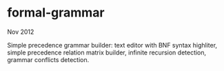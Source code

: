 formal-grammar
==============
Nov 2012

Simple precedence grammar builder: text editor with BNF syntax highliter, simple precedence relation matrix builder, infinite recursion detection, grammar conflicts detection.
